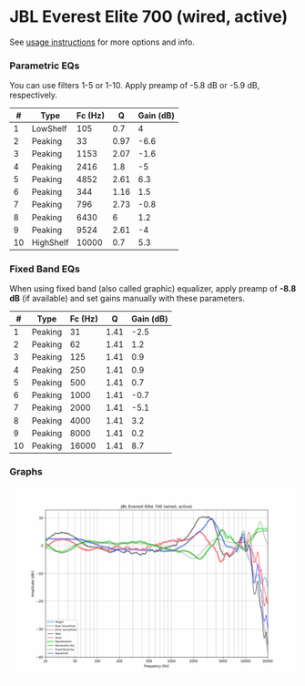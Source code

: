 # JBL Everest Elite 700 (wired, active)
See [usage instructions](https://github.com/jaakkopasanen/AutoEq#usage) for more options and info.

### Parametric EQs
You can use filters 1-5 or 1-10. Apply preamp of -5.8 dB or -5.9 dB, respectively.

|   # | Type      |   Fc (Hz) |    Q |   Gain (dB) |
|-----|-----------|-----------|------|-------------|
|   1 | LowShelf  |       105 | 0.7  |         4   |
|   2 | Peaking   |        33 | 0.97 |        -6.6 |
|   3 | Peaking   |      1153 | 2.07 |        -1.6 |
|   4 | Peaking   |      2416 | 1.8  |        -5   |
|   5 | Peaking   |      4852 | 2.61 |         6.3 |
|   6 | Peaking   |       344 | 1.16 |         1.5 |
|   7 | Peaking   |       796 | 2.73 |        -0.8 |
|   8 | Peaking   |      6430 | 6    |         1.2 |
|   9 | Peaking   |      9524 | 2.61 |        -4   |
|  10 | HighShelf |     10000 | 0.7  |         5.3 |

### Fixed Band EQs
When using fixed band (also called graphic) equalizer, apply preamp of **-8.8 dB** (if available) and set gains manually with these parameters.

|   # | Type    |   Fc (Hz) |    Q |   Gain (dB) |
|-----|---------|-----------|------|-------------|
|   1 | Peaking |        31 | 1.41 |        -2.5 |
|   2 | Peaking |        62 | 1.41 |         1.2 |
|   3 | Peaking |       125 | 1.41 |         0.9 |
|   4 | Peaking |       250 | 1.41 |         0.9 |
|   5 | Peaking |       500 | 1.41 |         0.7 |
|   6 | Peaking |      1000 | 1.41 |        -0.7 |
|   7 | Peaking |      2000 | 1.41 |        -5.1 |
|   8 | Peaking |      4000 | 1.41 |         3.2 |
|   9 | Peaking |      8000 | 1.41 |         0.2 |
|  10 | Peaking |     16000 | 1.41 |         8.7 |

### Graphs
![](./JBL%20Everest%20Elite%20700%20(wired,%20active).png)
